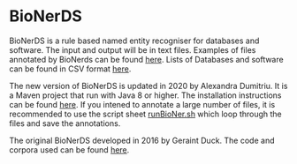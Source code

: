 # BioNerDS
BioNerDS is a rule based named entity recogniser for databases and software. The input and output will be in text files. Examples of files annotated by BioNerds can be found [here](xx). Lists of Databases and software can be found in CSV format [here](xxx).



The new version of BioNerDS is updated in 2020 by Alexandra Dumitriu. It is a Maven project that run with Java 8 or higher. The installation instructions can be found [here](https://sourceforge.net/projects/bionerds2020/files/). If you intened to annotate a large number of files, it is recommended to use the script sheet [runBioNer.sh](runBioNer.sh) which loop through the files and save the annotations.

The original BioNerDS developed in 2016 by Geraint Duck. The code and corpora used can be found [here](https://sourceforge.net/projects/bionerds/files/).

